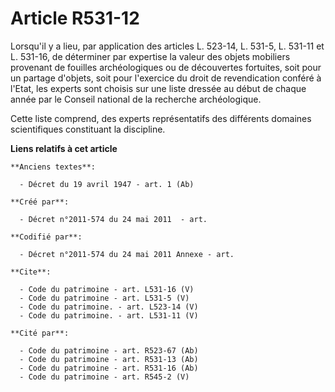 # Article R531-12

Lorsqu'il y a lieu, par application des articles L. 523-14, L. 531-5, 
L. 531-11 et L. 531-16, de déterminer par expertise la valeur des objets mobiliers provenant de fouilles archéologiques ou de
découvertes fortuites, soit pour un partage d'objets, soit pour l'exercice du droit de revendication conféré à l'Etat, les
experts sont choisis sur une liste dressée au début de chaque année par le Conseil national de la recherche archéologique. 

Cette liste comprend, des experts représentatifs des différents domaines scientifiques constituant la discipline.

**Liens relatifs à cet article**

	**Anciens textes**:

	  - Décret du 19 avril 1947 - art. 1 (Ab)

	**Créé par**:

	  - Décret n°2011-574 du 24 mai 2011  - art.

	**Codifié par**:

	  - Décret n°2011-574 du 24 mai 2011 Annexe - art.

	**Cite**:

	  - Code du patrimoine - art. L531-16 (V)
	  - Code du patrimoine - art. L531-5 (V)
	  - Code du patrimoine. - art. L523-14 (V)
	  - Code du patrimoine. - art. L531-11 (V)

	**Cité par**:

	  - Code du patrimoine - art. R523-67 (Ab)
	  - Code du patrimoine - art. R531-13 (Ab)
	  - Code du patrimoine - art. R531-16 (Ab)
	  - Code du patrimoine - art. R545-2 (V)
